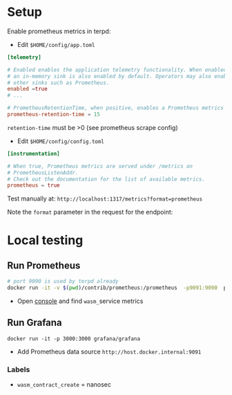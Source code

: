 # Setup

Enable prometheus metrics in terpd:

- Edit `$HOME/config/app.toml`

```toml
[telemetry]

# Enabled enables the application telemetry functionality. When enabled,
# an in-memory sink is also enabled by default. Operators may also enabled
# other sinks such as Prometheus.
enabled =true
# ...

# PrometheusRetentionTime, when positive, enables a Prometheus metrics sink.
prometheus-retention-time = 15
```

`retention-time` must be >0 (see prometheus scrape config)

- Edit `$HOME/config/config.toml`

```toml
[instrumentation]

# When true, Prometheus metrics are served under /metrics on
# PrometheusListenAddr.
# Check out the documentation for the list of available metrics.
prometheus = true
```

Test manually at:
`http://localhost:1317/metrics?format=prometheus`

Note the `format` parameter in the request for the endpoint:

# Local testing

## Run Prometheus

```sh
# port 9090 is used by terpd already
docker run -it -v $(pwd)/contrib/prometheus:/prometheus  -p9091:9090  prom/prometheus --config.file=/prometheus/prometheus.yaml
```

- Open [console](http://localhost:9091) and find `wasm_`service metrics

## Run Grafana

```shell
docker run -it -p 3000:3000 grafana/grafana
```

- Add Prometheus data source
  `http://host.docker.internal:9091`

### Labels

- `wasm_contract_create` = nanosec

